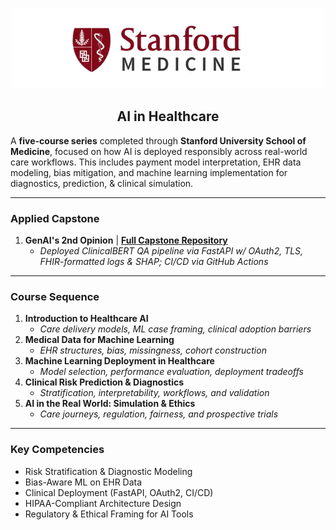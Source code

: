 <p align="center">
  <img 
    src="https://github.com/sobcza11/AI-in-Healthcare-Stanford/blob/main/_supporting/med_sch.png" 
    alt="Stanford Medical School"
    width="500"
/>
</p>
<h2 align="center">AI in Healthcare</h2>

A **five-course series** completed through **Stanford University School of Medicine**, focused on how AI is deployed responsibly across real-world care workflows. This includes payment model interpretation, EHR data modeling, bias mitigation, and machine learning implementation for diagnostics, prediction, & clinical simulation.

---

### Applied Capstone

1. **GenAI's 2nd Opinion** | [**Full Capstone Repository**](https://github.com/sobcza11/genai-2nd-opinion)  
   - <i>Deployed ClinicalBERT QA pipeline via FastAPI w/ OAuth2, TLS, FHIR-formatted logs & SHAP; CI/CD via GitHub Actions</i>

---

### Course Sequence

1. **Introduction to Healthcare AI**
   - <i>Care delivery models, ML case framing, clinical adoption barriers</i>  
2. **Medical Data for Machine Learning**
   - <i>EHR structures, bias, missingness, cohort construction</i>  
3. **Machine Learning Deployment in Healthcare**
   - <i>Model selection, performance evaluation, deployment tradeoffs</i>  
4. **Clinical Risk Prediction & Diagnostics**
   - <i>Stratification, interpretability, workflows, and validation</i>  
5. **AI in the Real World: Simulation & Ethics**
   - <i>Care journeys, regulation, fairness, and prospective trials</i>  

---

### Key Competencies

- Risk Stratification & Diagnostic Modeling  
- Bias-Aware ML on EHR Data  
- Clinical Deployment (FastAPI, OAuth2, CI/CD)  
- HIPAA-Compliant Architecture Design  
- Regulatory & Ethical Framing for AI Tools  



